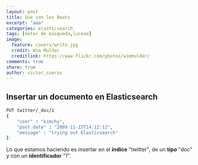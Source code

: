 ```yaml
---
layout: post
title: Qué son los Beats
excerpt: "aaa"
categories: elasticsearch
tags: [motor de búsqueda,lucene]
image:
  feature: covers/write.jpg
  credit: Wim Mulder
  creditlink: https://www.flickr.com/photos/wimmulder/
comments: true
share: true
author: victor_cuervo
---
```





## Insertar un documento en Elasticsearch

~~~sh
PUT twitter/_doc/1
{
    "user" : "kimchy",
    "post_date" : "2009-11-15T14:12:12",
    "message" : "trying out Elasticsearch"
}
~~~

Lo que estamos haciendo es insertar en el **índice** "twitter", de un **tipo** "doc" y con un **identificador** "1".
